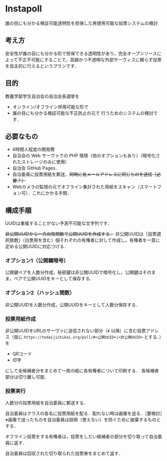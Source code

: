# Instapoll
誰の目にも分かる検証可能透明性を担保した再使用可能な投票システムの検討

## 考え方
安全性が誰の目にも分かる形で担保できる透明性があり，完全オープンソースによって不正不可能にすることで，高額かつ不透明な外部サーヴィスに頼らず投票を自主的に行えるというプランです．

## 目的
教養学部学生自治会の自治会長選挙を
- オンライン/オフライン併用可能な形で
- 誰の目にも分かる検証可能な不正防止の元で
行うためのシステムの検討です．

## 必要なもの
- 6時間人程度の開発費
- 自治会の Web サーヴァでの PHP 環境（他のオプションもあり）（暗号化されたストレージのみに使用）
- 自治会 GitHub Pages．
- 自治委員に投票用紙を郵送，~~同時に各メールアドレスに同じものを送信［必要？］~~
- Webカメラの監視の元でオフライン集計された用紙をスキャン（スマートフォン可）．これにかかる手間．

## 構成手順
UUIDは重複することがない予測不可能な文字列です．

~~非公開UUIDから一方向性関数で公開UUIDを作成する．~~
非公開UUIDは［投票選択肢数］（白票用を含む）個それぞれの有権者に対して作成し，有権者を一意に定める公開UUIDに対応づける．

### オプション1（公開鍵暗号）
公開鍵ペアを人数分作成，秘密鍵は非公開UUIDで暗号化し，公開鍵はそのまま，ペアで公開UUIDをキーとして保存する．

### オプション2（ハッシュ関数）
非公開UUIDを人数分作成，公開UUIDをキーとして人数分保存する．

### 投票用紙作成
非公開UUIDをURLのサーヴァに送信されない部分（`#` 以降）に含む投票アドレス（仮に `https://todaijichikai.org/poll/#<公開UUID>|<非公開UUID>` とする．）を

- QRコード
- 印字

にして全候補者分をまとめて一枚の紙に各有権者について印刷する．
各候補者部分は切り離し可能．

### 投票実行
人数分の投票用紙を自治委員に郵送する．

自治委員はクラスの各名に投票用紙を配る．配れない時は画像を送る．［要検討］※画像で送ったものを自治委員は誤用（使えない）を防ぐために破棄するものとする．

オフライン投票をする有権者は，投票をしたい候補者の部分を切り取って自治委員に返す．

自治委員は回収された切り取られた投票券をまとめて返す．
